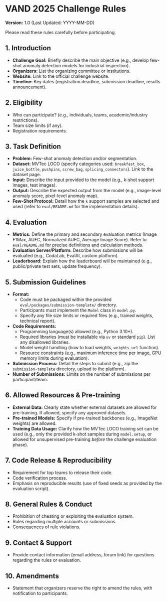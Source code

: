 # VAND 2025 Challenge Rules

**Version:** 1.0 (Last Updated: YYYY-MM-DD)

Please read these rules carefully before participating.

## 1. Introduction

- **Challenge Goal:** Briefly describe the main objective (e.g., develop few-shot anomaly detection models for industrial inspection).
- **Organizers:** List the organizing committee or institutions.
- **Website:** Link to the official challenge website.
- **Timeline:** Key dates (registration deadline, submission deadline, results announcement).

## 2. Eligibility

- Who can participate? (e.g., individuals, teams, academic/industry restrictions).
- Team size limits (if any).
- Registration requirements.

## 3. Task Definition

- **Problem:** Few-shot anomaly detection and/or segmentation.
- **Dataset:** MVTec LOCO (specify categories used: `breakfast_box`, `juice_bottle`, `pushpins`, `screw_bag`, `splicing_connectors`). Link to the dataset page.
- **Input:** Describe the input provided to the model (e.g., k-shot support images, test images).
- **Output:** Describe the expected output from the model (e.g., image-level anomaly score, pixel-level anomaly map).
- **Few-Shot Protocol:** Detail how the `k` support samples are selected and used (refer to `eval/README.md` for the implementation details).

## 4. Evaluation

- **Metrics:** Define the primary and secondary evaluation metrics (Image F1Max, AUFC, Normalized AUFC, Average Image Score). Refer to `eval/README.md` for precise definitions and calculation methods.
- **Evaluation Server/Platform:** Describe how submissions will be evaluated (e.g., CodaLab, EvalAI, custom platform).
- **Leaderboard:** Explain how the leaderboard will be maintained (e.g., public/private test sets, update frequency).

## 5. Submission Guidelines

- **Format:**
  - Code must be packaged within the provided `eval/packages/submission-template/` directory.
  - Participants must implement the `Model` class in `model.py`.
  - Specify any file size limits or required files (e.g., trained weights, technical report).
- **Code Requirements:**
  - Programming language(s) allowed (e.g., Python 3.10+).
  - Required libraries (must be installable via `uv` or standard `pip`). List any disallowed libraries.
  - Model weight handling (how to load weights, `weights_url` function).
  - Resource constraints (e.g., maximum inference time per image, GPU memory limits during evaluation).
- **Submission Process:** Detail the steps to submit (e.g., zip the `submission-template` directory, upload to the platform).
- **Number of Submissions:** Limits on the number of submissions per participant/team.

## 6. Allowed Resources & Pre-training

- **External Data:** Clearly state whether external datasets are allowed for pre-training. If allowed, specify any approved datasets.
- **Pre-trained Models:** Specify if pre-trained backbones (e.g., ImageNet weights) are allowed.
- **Training Data Usage:** Clarify how the MVTec LOCO training set can be used (e.g., only the provided k-shot samples during `model.setup`, or allowed for unsupervised pre-training _before_ the challenge evaluation phase).

## 7. Code Release & Reproducibility

- Requirement for top teams to release their code.
- Code verification process.
- Emphasis on reproducible results (use of fixed seeds as provided by the evaluation script).

## 8. General Rules & Conduct

- Prohibition of cheating or exploiting the evaluation system.
- Rules regarding multiple accounts or submissions.
- Consequences of rule violations.

## 9. Contact & Support

- Provide contact information (email address, forum link) for questions regarding the rules or evaluation.

## 10. Amendments

- Statement that organizers reserve the right to amend the rules, with notification to participants.
